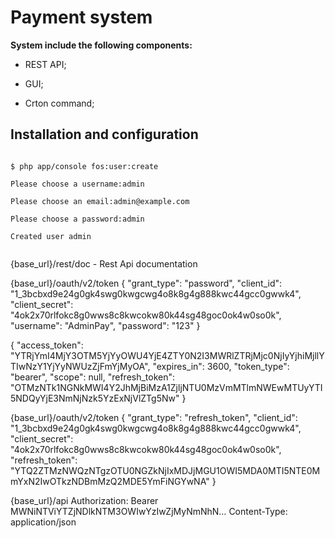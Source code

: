 Payment system
========================
**System include the following components:**

  * REST API;

  * GUI;

  * Crton command;


Installation and configuration
--------------

<code>
$ php app/console fos:user:create<br>
Please choose a username:admin<br>
Please choose an email:admin@example.com<br>
Please choose a password:admin<br>
Created user admin<br>
</code>


{base_url}/rest/doc - Rest Api documentation

{base_url}/oauth/v2/token
{
    "grant_type": "password",
    "client_id": "1_3bcbxd9e24g0gk4swg0kwgcwg4o8k8g4g888kwc44gcc0gwwk4",
    "client_secret": "4ok2x70rlfokc8g0wws8c8kwcokw80k44sg48goc0ok4w0so0k",
    "username": "AdminPay",
    "password": "123"
}

{
  "access_token": "YTRjYmI4MjY3OTM5YjYyOWU4YjE4ZTY0N2I3MWRlZTRjMjc0NjIyYjhiMjllYTIwNzY1YjYyNWUzZjFmYjMyOA",
  "expires_in": 3600,
  "token_type": "bearer",
  "scope": null,
  "refresh_token": "OTMzNTk1NGNkMWI4Y2JhMjBiMzA1ZjljNTU0MzVmMTlmNWEwMTUyYTI5NDQyYjE3NmNjNzk5YzExNjVlZTg5Nw"
}

{base_url}/oauth/v2/token
{
    "grant_type": "refresh_token",
    "client_id": "1_3bcbxd9e24g0gk4swg0kwgcwg4o8k8g4g888kwc44gcc0gwwk4",
    "client_secret": "4ok2x70rlfokc8g0wws8c8kwcokw80k44sg48goc0ok4w0so0k",
    "refresh_token": "YTQ2ZTMzNWQzNTgzOTU0NGZkNjIxMDJjMGU1OWI5MDA0MTI5NTE0MmYxN2IwOTkzNDBmMzQ2MDE5YmFiNGYwNA"
}


{base_url}/api
 Authorization: Bearer MWNiNTViYTZjNDlkNTM3OWIwYzIwZjMyNmNhN…
 Content-Type: application/json